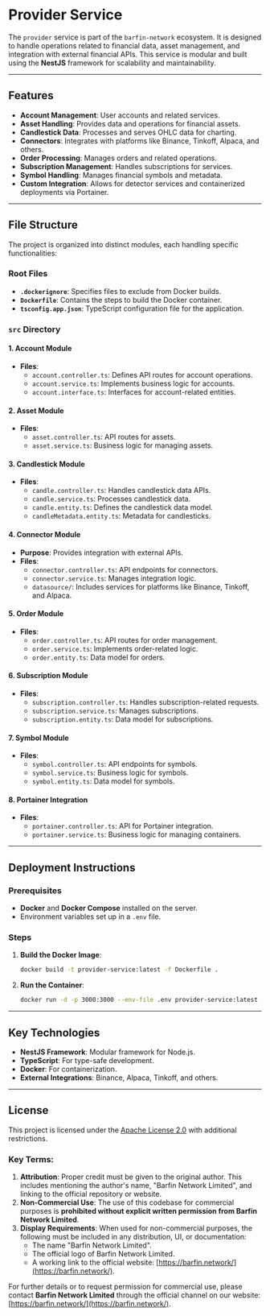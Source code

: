 # Provider Service

The `provider` service is part of the `barfin-network` ecosystem. It is designed to handle operations related to financial data, asset management, and integration with external financial APIs. This service is modular and built using the **NestJS** framework for scalability and maintainability.

---

## Features

- **Account Management**: User accounts and related services.
- **Asset Handling**: Provides data and operations for financial assets.
- **Candlestick Data**: Processes and serves OHLC data for charting.
- **Connectors**: Integrates with platforms like Binance, Tinkoff, Alpaca, and others.
- **Order Processing**: Manages orders and related operations.
- **Subscription Management**: Handles subscriptions for services.
- **Symbol Handling**: Manages financial symbols and metadata.
- **Custom Integration**: Allows for detector services and containerized deployments via Portainer.

---

## File Structure

The project is organized into distinct modules, each handling specific functionalities:

### Root Files
- **`.dockerignore`**: Specifies files to exclude from Docker builds.
- **`Dockerfile`**: Contains the steps to build the Docker container.
- **`tsconfig.app.json`**: TypeScript configuration file for the application.

### `src` Directory

#### 1. **Account Module**
- **Files**:
  - `account.controller.ts`: Defines API routes for account operations.
  - `account.service.ts`: Implements business logic for accounts.
  - `account.interface.ts`: Interfaces for account-related entities.

#### 2. **Asset Module**
- **Files**:
  - `asset.controller.ts`: API routes for assets.
  - `asset.service.ts`: Business logic for managing assets.

#### 3. **Candlestick Module**
- **Files**:
  - `candle.controller.ts`: Handles candlestick data APIs.
  - `candle.service.ts`: Processes candlestick data.
  - `candle.entity.ts`: Defines the candlestick data model.
  - `candleMetadata.entity.ts`: Metadata for candlesticks.

#### 4. **Connector Module**
- **Purpose**: Provides integration with external APIs.
- **Files**:
  - `connector.controller.ts`: API endpoints for connectors.
  - `connector.service.ts`: Manages integration logic.
  - `datasource/`: Includes services for platforms like Binance, Tinkoff, and Alpaca.

#### 5. **Order Module**
- **Files**:
  - `order.controller.ts`: API routes for order management.
  - `order.service.ts`: Implements order-related logic.
  - `order.entity.ts`: Data model for orders.

#### 6. **Subscription Module**
- **Files**:
  - `subscription.controller.ts`: Handles subscription-related requests.
  - `subscription.service.ts`: Manages subscriptions.
  - `subscription.entity.ts`: Data model for subscriptions.

#### 7. **Symbol Module**
- **Files**:
  - `symbol.controller.ts`: API endpoints for symbols.
  - `symbol.service.ts`: Business logic for symbols.
  - `symbol.entity.ts`: Data model for symbols.

#### 8. **Portainer Integration**
- **Files**:
  - `portainer.controller.ts`: API for Portainer integration.
  - `portainer.service.ts`: Business logic for managing containers.

---

## Deployment Instructions

### Prerequisites
- **Docker** and **Docker Compose** installed on the server.
- Environment variables set up in a `.env` file.

### Steps
1. **Build the Docker Image**:
   ```bash
   docker build -t provider-service:latest -f Dockerfile .
   ```

2. **Run the Container**:
   ```bash
   docker run -d -p 3000:3000 --env-file .env provider-service:latest
   ```

---

## Key Technologies

- **NestJS Framework**: Modular framework for Node.js.
- **TypeScript**: For type-safe development.
- **Docker**: For containerization.
- **External Integrations**: Binance, Alpaca, Tinkoff, and others.


---

## License

This project is licensed under the [Apache License 2.0](LICENSE) with additional restrictions.

### Key Terms:
1. **Attribution**: Proper credit must be given to the original author. This includes mentioning the author's name, "Barfin Network Limited", and linking to the official repository or website.
2. **Non-Commercial Use**: The use of this codebase for commercial purposes is **prohibited without explicit written permission from Barfin Network Limited**.
3. **Display Requirements**: When used for non-commercial purposes, the following must be included in any distribution, UI, or documentation:
   - The name "Barfin Network Limited".
   - The official logo of Barfin Network Limited.
   - A working link to the official website: [https://barfin.network/](https://barfin.network/).

For further details or to request permission for commercial use, please contact **Barfin Network Limited** through the official channel on our website: [https://barfin.network/](https://barfin.network/).